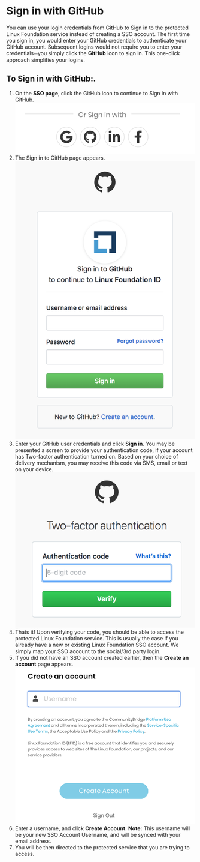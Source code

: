 # Sign in with GitHub

You can use your login credentials from GitHub to Sign in to the protected Linux Foundation service instead of creating a SSO account. The first time you sign in, you would enter your GitHub credentials to authenticate your GitHub account. Subsequent logins would not require you to enter your credentials⏤you simply click the **GitHub** icon to sign in. This one-click approach simplifies your logins. 

## To Sign in with GitHub:. <a id="to-log-in-with-github"></a>

1. On the **SSO page**, click the GitHub icon to continue to Sign in with GitHub.        ![](../../.gitbook/assets/screen-shot-2020-05-05-at-2.19.18-am.png) 
2. The Sign in to GitHub page appears.                          ![Create Account](../../.gitbook/assets/screen-shot-2020-05-04-at-7.21.17-pm.png)
3. Enter your GitHub user credentials and click **Sign in**. You may be presented a screen to provide your authentication code, if your account has Two-factor authentication turned on. Based on your choice of delivery mechanism, you may receive this code via SMS, email or text on your device.                                                       ![](../../.gitbook/assets/screen-shot-2020-05-05-at-2.29.08-am.png) 
4. Thats it! Upon verifying your code, you should be able to access the protected Linux Foundation service. This is usually the case if you already have a new or existing Linux Foundation SSO account. We simply map your SSO account to the social/3rd party login.
5. If you did not have an SSO account created earlier, then the **Create an account** page appears.                                                                          ![](../../.gitbook/assets/screen-shot-2020-05-05-at-2.27.26-am.png)
6. Enter a username, and click **Create Account**.  **Note:** This username will be your new SSO Account Username, and will be synced with your email address.
7. You will be then directed to the protected service that you are trying to access.



